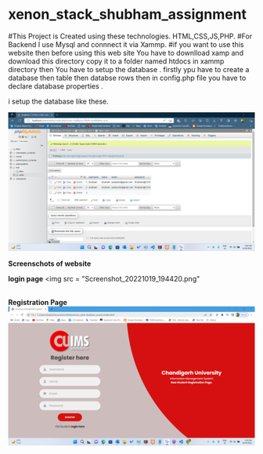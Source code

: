 # xenon_stack_shubham_assignment

#This Project is Created using these technologies. HTML,CSS,JS,PHP.
#For Backend I use Mysql and connnect it via Xammp.
#if you want to use this website then before using this web site You have to downlload xamp and download this directory copy it to a folder named htdocs in xammp directory then You have to setup the database . firstly ypu have to create a database then table then databse rows  then in config.php file you have to declare database properties .



i setup the database like these.

<img src = "Screenshot 2022-10-19 193840.png"></img>



<b> Screenschots of website </b>
<br>

<b>login page</b>
<img src = "Screenshot_20221019_194420.png"
></img>
<br>
<b>Registration Page</b>
<img src = "Screenshot_20221019_194528.png""></img>
